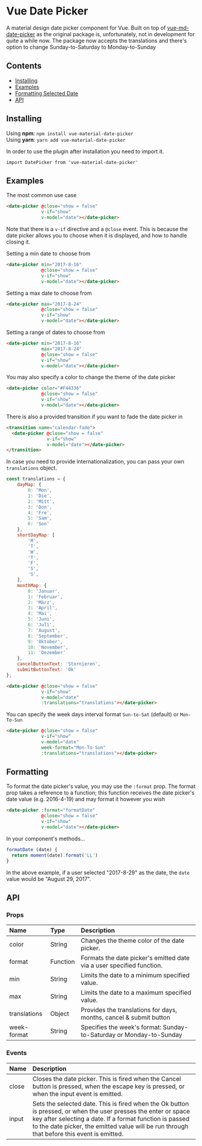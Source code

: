 # Vue Date Picker

A material design date picker component for Vue. 
Built on top of [vue-md-date-picker]() as the original package
is, unfortunately, not in development for quite a while now.
The package now accepts the translations and there's option to change
Sunday-to-Saturday to Monday-to-Sunday

## Contents

 - [Installing](#installing)
 - [Examples](#examples)
 - [Formatting Selected Date](#formatting)
 - [API](#api)

## Installing

Using **npm**: `npm install vue-material-date-picker`
<br>
Using **yarn**: `yarn add vue-material-date-picker`

In order to use the plugin after installation you need to import it.

```
import DatePicker from 'vue-material-date-picker'
```

## Examples

The most common use case

```html
<date-picker @close="show = false"
             v-if="show"
             v-model="date"></date-picker>
```

Note that there is a `v-if` directive and a `@close` event. 
This is because the date picker allows you to choose when it is displayed, and how to handle closing it.

Setting a min date to choose from

```html
<date-picker min="2017-8-16"
             @close="show = false"
             v-if="show"
             v-model="date"></date-picker>
```

Setting a max date to choose from


```html
<date-picker max="2017-8-24"
             @close="show = false"
             v-if="show"
             v-model="date"></date-picker>
```

Setting a range of dates to choose from

```html
<date-picker min="2017-8-16"
             max="2017-8-24"
             @close="show = false"
             v-if="show"
             v-model="date"></date-picker>
```

You may also specify a color to change the theme of the date picker

```html
<date-picker color="#F44336"
             @close="show = false"
             v-if="show"
             v-model="date"></date-picker>
```

There is also a provided transition if you want to fade the date picker in

```html
<transition name="calendar-fade">
  <date-picker @close="show = false"
               v-if="show" 
               v-model="date"></date-picker>
</transition>
```

In case you need to provide internationalization, you can pass your own `translations` object.

```javascript
const translations = {
    dayMap: {
        0: 'Mon',
        1: 'Die',
        2: 'Mitt',
        3: 'Don',
        4: 'Fre',
        5: 'Sam',
        6: 'Son'
    },
    shortDayMap: [
        'M',
        'T',
        'W',
        'T',
        'F',
        'S',
        'S',
    ],
    monthMap: {
        0: 'Januar',
        1: 'Februar',
        2: 'März',
        3: 'April',
        4: 'Mai',
        5: 'Juni',
        6: 'Juli',
        7: 'August',
        8: 'September',
        9: 'Oktober',
        10: 'November',
        11: 'Dezember'
    },
    cancelButtonText: 'Stornieren',
    submitButtonText: 'Ok'
};
```

```html
<date-picker @close="show = false"
             v-if="show"
             v-model="date"
             :translations="translations"></date-picker>
```

You can specify the week days interval format
`Sun-to-Sat` (default) or 
`Mon-To-Sun`

```html
<date-picker @close="show = false"
             v-if="show"
             v-model="date"
             week-format="Mon-To-Sun"
             :translations="translations"></date-picker>
```

## Formatting

To format the date picker's value, you may use the `:format` prop. The format prop takes a reference to a function; this function receives the date picker's date value (e.g. 2016-4-19) and may format it however you wish


```html
<date-picker :format="formatDate"
             @close="show = false"
             v-if="show"
             v-model="date"></date-picker>
```

In your component's methods...

```javascript
formatDate (date) {
  return moment(date).format('LL')
}
```

In the above example, if a user selected "2017-8-29" as the date, the `date` value would be "August 29, 2017".

## API

### Props

| Name         | Type     | Description                                                             |
| :----------- | :------- | :---------------------------------------------------------------------- |
| color        | String   | Changes the theme color of the date picker.                             |
| format       | Function | Formats the date picker's emitted date via a user specified function.   |
| min          | String   | Limits the date to a minimum specified value.                           |
| max          | String   | Limits the date to a maximum specified value.                           |
| translations | Object   | Provides the translations for days, months, cancel & submit button      |
| week-format  | String   | Specifies the week's format: Sunday-to-Saturday or Monday-to-Sunday     |

### Events

| Name   | Description |
| :----- | :---------- |
| close  | Closes the date picker. This is fired when the Cancel button is pressed, when the escape key is pressed, or when the input event is emitted.     |
| input  | Sets the selected date. This is fired when the Ok button is pressed, or when the user presses the enter or space key after selecting a date. If a format function is passed to the date picker, the emitted value will be run through that before this event is emitted.   |
